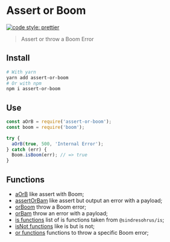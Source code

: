 # Assert or Boom

[![code style: prettier](https://img.shields.io/badge/code_style-prettier-ff69b4.svg?style=flat-square)](https://github.com/prettier/prettier)

> Assert or throw a Boom Error

## Install

```bash
# With yarn
yarn add assert-or-boom
# Or with npm
npm i assert-or-boom
```

## Use

```js
const aOrB = require('assert-or-boom');
const boom = require('boom');

try {
  aOrB(true, 500, 'Internal Error');
} catch (err) {
  Boom.isBoom(err); // => true
}
```

## Functions

- [aOrB](./doc/aOrB.md) like assert with Boom;
- [assertOrBam](./doc/assertOrBam.md) like assert but output an error with a payload;
- [orBoom](./doc/orBoom.md) throw a Boom error;
- [orBam](./doc/orBam.md) throw an error with a payload;
- [is functions](./doc/is.md) list of is functions taken from `@sindresohrus/is`;
- [isNot functions](./doc/isNot.md) like is but is not;
- [or functions](./doc/or.md) functions to throw a specific Boom error;
